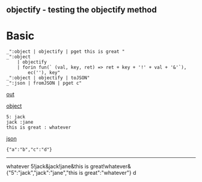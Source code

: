 objectify - testing the objectify method
---
# Basic

    _":object | objectify | pget this is great "
    _":object 
        | objectify 
        | forin fun(` (val, key, ret) => ret + key + '!' + val + '&'`), 
            ec(''), key"
    _":object | objectify | toJSON"
    _":json | fromJSON | pget c"


[out](# "save:")

[object]()

    5: jack
    jack :jane
    this is great : whatever


[json]()

    {"a":"b","c":"d"}


---
whatever
5!jack&jack!jane&this is great!whatever&
{"5":"jack","jack":"jane","this is great":"whatever"}
d
